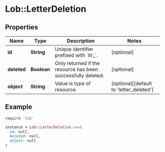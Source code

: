 # Lob::LetterDeletion

## Properties

| Name | Type | Description | Notes |
| ---- | ---- | ----------- | ----- |
| **id** | **String** | Unique identifier prefixed with &#x60;ltr_&#x60;. | [optional] |
| **deleted** | **Boolean** | Only returned if the resource has been successfully deleted. | [optional] |
| **object** | **String** | Value is type of resource. | [optional][default to &#39;letter_deleted&#39;] |

## Example

```ruby
require 'lob'

instance = Lob::LetterDeletion.new(
  id: null,
  deleted: null,
  object: null
)
```

